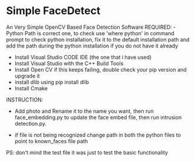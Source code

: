 # Simple FaceDetect
An Very Simple OpenCV Based Face Detection Software
REQUIRED:
-Python Path is correct one, to check use 'where python' in command prompt to check python installation, fix it to the default installation path and add the path during the python installation if you do not have it already 
- Install Visual Studio CODE IDE (the one that i have used)
- Install Visual Studio with the C++ Build Tools
- Install Open CV if this keeps failing, double check your pip version and upgrade it
- install dlib using pip install dlib
- Install Cmake

INSTRUCTION: 
- Add photo and Rename it to the name you want, then run face_embedding.py to update the face embed file, then run intrusion detection.py.

- if file is not being recognized change path in both the python files to point to known_faces file path


PS: don't mind the test file it was just to test the basic functionality
